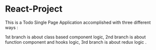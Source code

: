# React-Project

This is a Todo Single Page Application accomplished with three different ways :

1st branch is about class based component logic,
2nd branch is about function component and hooks logic,
3rd branch is about redux logic . 

